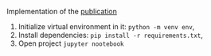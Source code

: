 Implementation of the [publication](https://bib.irb.hr/datoteka/586214.51_camera-ready.pdf?fbclid=IwAR0NiWzQJQQuYBK6HRwg5DGu9wEOZY956T7C8gfkcvZsO6F4F0Ipox-J_V0)

1. Initialize virtual environment in it: `python -m venv env`,
2. Install dependencies: `pip install -r requirements.txt`,
3. Open project `jupyter nootebook`
